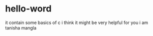# hello-word
it contain some basics of c 
i think it might be very helpful for you
i am tanisha mangla
